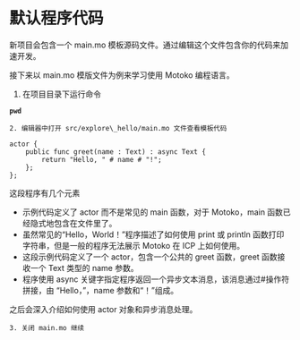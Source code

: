 # 默认程序代码



新项目会包含一个 main.mo 模板源码文件。通过编辑这个文件包含你的代码来加速开发。

接下来以 main.mo 模版文件为例来学习使用 Motoko 编程语言。

1. 在项目目录下运行命令

**`pwd`**

    2. 编辑器中打开 src/explore\_hello/main.mo 文件查看模板代码

```text
actor {
    public func greet(name : Text) : async Text {
        return "Hello, " # name # "!";
    };
};
```

这段程序有几个元素

* 示例代码定义了 actor 而不是常见的 main 函数，对于 Motoko，main 函数已经隐式地包含在文件里了。
* 虽然常见的“Hello，World！”程序描述了如何使用 print 或 println 函数打印字符串，但是一般的程序无法展示 Motoko 在 ICP 上如何使用。
* 这段示例代码定义了一个 actor，包含一个公共的 greet 函数，greet 函数接收一个 Text 类型的 name 参数。
* 程序使用 async 关键字指定程序返回一个异步文本消息，该消息通过\#操作符拼接，由 “Hello，”，name 参数和“！”组成。

之后会深入介绍如何使用 actor 对象和异步消息处理。

    3. 关闭 main.mo 继续

